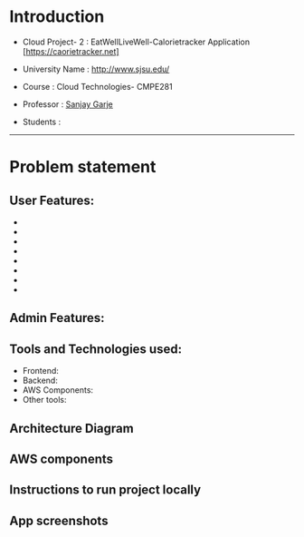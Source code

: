 # Introduction

* Cloud Project- 2 : EatWellLiveWell-Calorietracker Application [https://caorietracker.net]

* University Name : http://www.sjsu.edu/

* Course : Cloud Technologies- CMPE281

* Professor : [Sanjay Garje](https://www.linkedin.com/in/sanjaygarje/)

* Students : 

<hr>

# Problem statement

## User Features:
* 
* 
* 
* 
* 
* 
* 
* 

## Admin Features:


## Tools and Technologies used:
  * Frontend: 
  * Backend:
  * AWS Components:
  * Other tools: 
  
  
## Architecture Diagram

## AWS components

## Instructions to run project locally

## App screenshots

